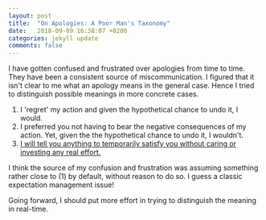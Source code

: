 ```yaml
---
layout: post
title:  "On Apologies: A Poor Man's Taxonomy"
date:   2018-09-09 16:38:07 +0200
categories: jekyll update
comments: false
---
```

I have gotten confused and frustrated over apologies from time to time. They have been a consistent source of miscommunication. I figured that it isn't clear to me what an apology means in the general case. Hence I tried to distinguish possible meanings in more concrete cases.

1. I 'regret' my action and given the hypothetical chance to undo it, I would.
2. I preferred you not having to bear the negative consequences of my action. Yet, given the the hypothetical chance to undo it, I wouldn't.
3. [I will tell you anything to temporarily satisfy you without caring or investing any real effort.](https://www.youtube.com/watch?v=YvgxfyVheNQ&feature=youtu.be&t=13m57s)

I think the source of my confusion and frustration was assuming something rather close to (1) by default, without reason to do so. I guess a classic expectation management issue!

Going forward, I should put more effort in trying to distinguish the meaning in real-time.
